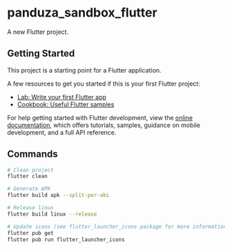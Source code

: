 # panduza_sandbox_flutter

A new Flutter project.

## Getting Started

This project is a starting point for a Flutter application.

A few resources to get you started if this is your first Flutter project:

- [Lab: Write your first Flutter app](https://docs.flutter.dev/get-started/codelab)
- [Cookbook: Useful Flutter samples](https://docs.flutter.dev/cookbook)

For help getting started with Flutter development, view the
[online documentation](https://docs.flutter.dev/), which offers tutorials,
samples, guidance on mobile development, and a full API reference.


## Commands

```bash
# Clean project
flutter clean

# Generate APK
flutter build apk --split-per-abi

# Release linux
flutter build linux --release

# Update icons (see flutter_launcher_icons package for more information)
flutter pub get
flutter pub run flutter_launcher_icons

```
